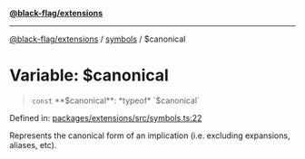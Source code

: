 [**@black-flag/extensions**](../../README.md)

***

[@black-flag/extensions](../../README.md) / [symbols](../README.md) / $canonical

# Variable: $canonical

> `const` **$canonical**: *typeof* `$canonical`

Defined in: [packages/extensions/src/symbols.ts:22](https://github.com/Xunnamius/black-flag/blob/170aa97d281b546ae8a3014f985324d5c71f08f4/packages/extensions/src/symbols.ts#L22)

Represents the canonical form of an implication (i.e. excluding expansions,
aliases, etc).

